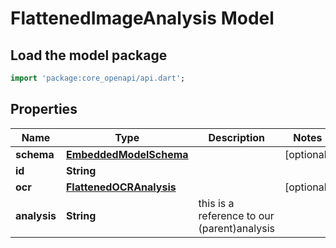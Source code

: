 # FlattenedImageAnalysis Model

## Load the model package
```dart
import 'package:core_openapi/api.dart';
```

## Properties
Name | Type | Description | Notes
------------ | ------------- | ------------- | -------------
**schema** | [**EmbeddedModelSchema**](EmbeddedModelSchema) |  | [optional] 
**id** | **String** |  | 
**ocr** | [**FlattenedOCRAnalysis**](FlattenedOCRAnalysis) |  | [optional] 
**analysis** | **String** | this is a reference to our (parent)analysis | 





